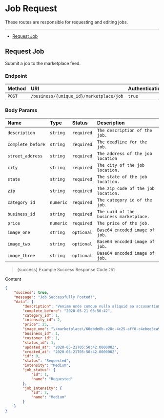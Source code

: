 # Job Request

These routes are responsible for requesting and editing jobs.

---

- [Request Job](#submit)



<a name="submit"></a>
## Request Job

Submit a job to the marketplace feed.
### Endpoint
|Method|URI|Authentication|
|:-|:-|:-|
|`POST`|`/business/{unique_id}/marketplace/job`|`true`|


### Body Params
|Name|Type|Status|Description|
|:-|:-|:-|:-|
|`description`|`string`|`required`|`The description of the job.`|
|`complete_before`|`string`|`required`|`The deadline for the job.`|
|`street_address`|`string`|`required`|`The address of the job location`|
|`city`|`string`|`required`|`The city of the job location.`|
|`state`|`string`|`required`|`The state of the job location.`|
|`zip`|`string`|`required`|`The zip code of the job location.`|
|`category_id`|`numeric`|`required`|`The category id of the job.`|
|`business_id`|`string`|`required`|`The uuid of the business marketplace.`|
|`price`|`numeric`|`required`|`The price of the job.`|
|`image_one`|`string`|`optional`|`Base64 encoded image of job.`|
|`image_two`|`string`|`optional`|`Base64 encoded image of job.`|
|`image_three`|`string`|`optional`|`Base64 encoded image of job.`|


> {success} Example Success Response
Code `201`

Content

```json
{
    "success": true,
    "message": "Job Successfully Posted!",
    "data": {
        "description": "Veniam unde cumque nulla aliquid ea accusantium inventore quasi. Mollitia et repellendus id itaque recusandae omnis.",
        "complete_before": "2020-05-21 05:50:42",
        "category_id": 1,
        "intensity_id": 2,
        "price": 25,
        "image_one": "\/marketplace\/60ebde0b-e28c-4c25-aff0-c4ebee3ca900.jpeg",
        "business_id": 1,
        "customer_id": 1,
        "status_id": 1,
        "updated_at": "2020-05-21T05:50:42.000000Z",
        "created_at": "2020-05-21T05:50:42.000000Z",
        "id": 9,
        "status": "Requested",
        "intensity": "Medium",
        "job_status": {
            "id": 1,
            "name": "Requested"
        },
        "job_intensity": {
            "id": 2,
            "name": "Medium"
        }
    }
}

```


